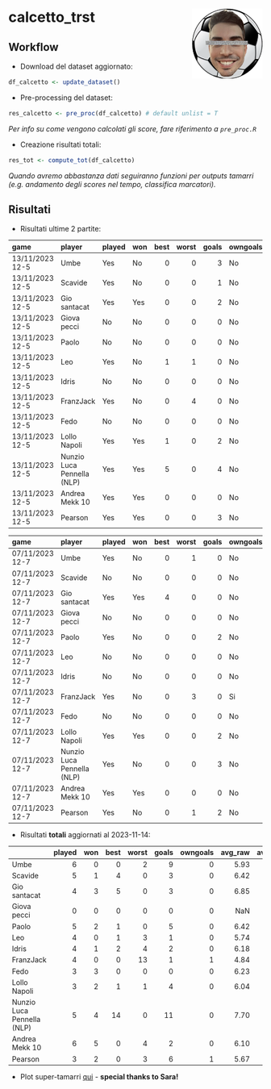 
<!-- README.md is generated from README.Rmd. Please edit that file -->

# calcetto_trst <img src="logo.png" align="right" height="139" />

## Workflow

- Download del dataset aggiornato:

``` r
df_calcetto <- update_dataset()
```

- Pre-processing del dataset:

``` r
res_calcetto <- pre_proc(df_calcetto) # default unlist = T
```

*Per info su come vengono calcolati gli score, fare riferimento a
`pre_proc.R`*

- Creazione risultati totali:

``` r
res_tot <- compute_tot(df_calcetto)
```

*Quando avremo abbastanza dati seguiranno funzioni per outputs tamarri
(e.g. andamento degli scores nel tempo, classifica marcatori).*

## Risultati

- Risultati ultime 2 partite:

| game            | player                     | played | won | best | worst | goals | owngoals | raw_scores | scores |
|:----------------|:---------------------------|:-------|:----|-----:|------:|------:|:---------|-----------:|-------:|
| 13/11/2023 12-5 | Umbe                       | Yes    | No  |    0 |     0 |     3 | No       |       6.57 | 104.03 |
| 13/11/2023 12-5 | Scavide                    | Yes    | No  |    0 |     0 |     1 | No       |       5.57 |  83.36 |
| 13/11/2023 12-5 | Gio santacat               | Yes    | Yes |    0 |     0 |     2 | No       |       7.00 | 125.22 |
| 13/11/2023 12-5 | Giova pecci                | No     | No  |    0 |     0 |     0 | No       |         NA |     NA |
| 13/11/2023 12-5 | Paolo                      | No     | No  |    0 |     0 |     0 | No       |         NA |     NA |
| 13/11/2023 12-5 | Leo                        | Yes    | No  |    1 |     1 |     0 | No       |       5.62 |  81.73 |
| 13/11/2023 12-5 | Idris                      | No     | No  |    0 |     0 |     0 | No       |         NA |     NA |
| 13/11/2023 12-5 | FranzJack                  | Yes    | No  |    0 |     4 |     0 | No       |       4.29 |  50.65 |
| 13/11/2023 12-5 | Fedo                       | No     | No  |    0 |     0 |     0 | No       |         NA |     NA |
| 13/11/2023 12-5 | Lollo Napoli               | Yes    | Yes |    1 |     0 |     2 | No       |       6.57 | 118.82 |
| 13/11/2023 12-5 | Nunzio Luca Pennella (NLP) | Yes    | Yes |    5 |     0 |     4 | No       |       8.14 | 163.70 |
| 13/11/2023 12-5 | Andrea Mekk 10             | Yes    | Yes |    0 |     0 |     0 | No       |       6.25 | 106.14 |
| 13/11/2023 12-5 | Pearson                    | Yes    | Yes |    0 |     0 |     3 | No       |       6.86 | 125.20 |

| game            | player                     | played | won | best | worst | goals | owngoals | raw_scores | scores |
|:----------------|:---------------------------|:-------|:----|-----:|------:|------:|:---------|-----------:|-------:|
| 07/11/2023 12-7 | Umbe                       | Yes    | No  |    0 |     1 |     0 | No       |       5.29 |  77.01 |
| 07/11/2023 12-7 | Scavide                    | No     | No  |    0 |     0 |     0 | No       |         NA |     NA |
| 07/11/2023 12-7 | Gio santacat               | Yes    | Yes |    4 |     0 |     0 | No       |       8.00 | 147.05 |
| 07/11/2023 12-7 | Giova pecci                | No     | No  |    0 |     0 |     0 | No       |         NA |     NA |
| 07/11/2023 12-7 | Paolo                      | Yes    | No  |    0 |     0 |     2 | No       |       6.00 |  96.54 |
| 07/11/2023 12-7 | Leo                        | No     | No  |    0 |     0 |     0 | No       |         NA |     NA |
| 07/11/2023 12-7 | Idris                      | No     | No  |    0 |     0 |     0 | No       |         NA |     NA |
| 07/11/2023 12-7 | FranzJack                  | Yes    | No  |    0 |     3 |     0 | Si       |       4.75 |  59.36 |
| 07/11/2023 12-7 | Fedo                       | No     | No  |    0 |     0 |     0 | No       |         NA |     NA |
| 07/11/2023 12-7 | Lollo Napoli               | Yes    | Yes |    0 |     0 |     2 | No       |       6.25 | 110.94 |
| 07/11/2023 12-7 | Nunzio Luca Pennella (NLP) | Yes    | No  |    0 |     0 |     3 | No       |       7.12 | 119.05 |
| 07/11/2023 12-7 | Andrea Mekk 10             | Yes    | Yes |    0 |     0 |     0 | No       |       6.44 | 109.79 |
| 07/11/2023 12-7 | Pearson                    | Yes    | No  |    0 |     1 |     2 | No       |       5.14 |  81.51 |

- Risultati **totali** aggiornati al 2023-11-14:

|                            | played | won | best | worst | goals | owngoals | avg_raw | avg_scores |
|:---------------------------|-------:|----:|-----:|------:|------:|---------:|--------:|-----------:|
| Umbe                       |      6 |   0 |    0 |     2 |     9 |        0 |    5.93 |      96.74 |
| Scavide                    |      5 |   1 |    4 |     0 |     3 |        0 |    6.42 |     105.61 |
| Gio santacat               |      4 |   3 |    5 |     0 |     3 |        0 |    6.85 |     119.17 |
| Giova pecci                |      0 |   0 |    0 |     0 |     0 |        0 |     NaN |        NaN |
| Paolo                      |      5 |   2 |    1 |     0 |     5 |        0 |    6.42 |     109.61 |
| Leo                        |      4 |   0 |    1 |     3 |     1 |        0 |    5.74 |      88.14 |
| Idris                      |      4 |   1 |    2 |     4 |     2 |        0 |    6.18 |      98.51 |
| FranzJack                  |      4 |   0 |    0 |    13 |     1 |        1 |    4.84 |      64.56 |
| Fedo                       |      3 |   3 |    0 |     0 |     0 |        0 |    6.23 |     104.01 |
| Lollo Napoli               |      3 |   2 |    1 |     1 |     4 |        0 |    6.04 |     102.42 |
| Nunzio Luca Pennella (NLP) |      5 |   4 |   14 |     0 |    11 |        0 |    7.70 |     143.17 |
| Andrea Mekk 10             |      6 |   5 |    0 |     4 |     2 |        0 |    6.10 |     100.88 |
| Pearson                    |      3 |   2 |    0 |     3 |     6 |        1 |    5.67 |      94.45 |

- Plot super-tamarri
  [qui](https://sgeremia.shinyapps.io/calcetto_app/) - **special thanks
  to Sara!**
